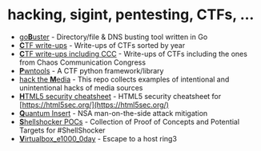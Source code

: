 # hacking, sigint, pentesting, CTFs, ...

- [go**B**uster](https://github.com/OJ/gobuster) - Directory/file & DNS busting tool written in Go
- [**C**TF write-ups](https://github.com/ctfs) - Write-ups of CTFs sorted by year
- [**C**TF write-ups including CCC](https://github.com/sixstars/ctf) - Write-ups of CTFs including the ones from Chaos Communication Congress
- [**P**wntools](https://github.com/Gallopsled/pwntools) - A CTF python framework/library
- [hack the **M**edia](https://github.com/nemild/hack-the-media) - This repo collects examples of intentional and unintentional hacks of media sources
- [**H**TML5 security cheatsheet](https://github.com/cure53/H5SC) - HTML5 security cheatsheet for [https://html5sec.org/](https://html5sec.org/)
- [**Q**uantum Insert](https://github.com/fox-it/quantuminsert) - NSA man-on-the-side attack mitigation
- [**S**hellshocker POCs](https://github.com/mubix/shellshocker-pocs) - Collection of Proof of Concepts and Potential Targets for #ShellShocker
- [**V**irtualbox_e1000_0day](https://github.com/MorteNoir1/virtualbox_e1000_0day) - Escape to a host ring3